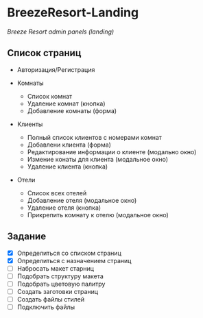 # BreezeResort-Landing
_Breeze Resort admin panels (landing)_

## Список страниц
- Авторизация/Регистрация

- Комнаты
    - Список комнат
    - Удаление комнат (кнопка)
    - Добавление комнаты (форма)

- Клиенты
    - Полный список клиентов с номерами комнат
    - Добавлени клиента (форма)
    - Редактирование информации о клиенте (модально окно)
    - Измение конаты для клиента (модальное окно)
    - Удаление клиента (кнопка)

- Отели
    - Список всех отелей
    - Добавление отеля (модальное окно)
    - Удаление отеля (кнопка)
    - Прикрепить комнату к отелю (модальное окно)

## Задание
- [x] Определиться со списком страниц
- [x] Определиться с назначением страниц
- [ ] Набросать макет старниц
- [ ] Подобрать структуру макета
- [ ] Подобрать цветовую палитру
- [ ] Создать заготовки страниц
- [ ] Создать файлы стилей
- [ ] Подключить файлы